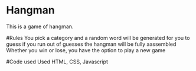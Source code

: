 # Hangman
This is a game of hangman.

#Rules
You pick a category and a random word will be generated for you to guess
if you run out of guesses the hangman will be fully aassembled
Whether you win or lose, you have the option to play a new game

#Code used
Used HTML, CSS, Javascript
